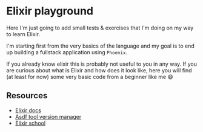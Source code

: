 # Elixir playground

Here I'm just going to add small tests & exercises that I'm doing on my way to learn Elixir.

I'm starting first from the very basics of the language and my goal is to end up building a fullstack application using `Phoenix`.

If you already know elixir this is probably not useful to you in any way.
If you are curious about what is Elixir and how does it look like, here you will find (at least for now) some very basic code from a beginner like me :smile:

## Resources

+ [Elixir docs](https://elixir-lang.org/docs.html)
+ [Asdf tool version manager](https://github.com/asdf-vm/asdf)
+ [Elixir school](https://elixirschool.com/en)
